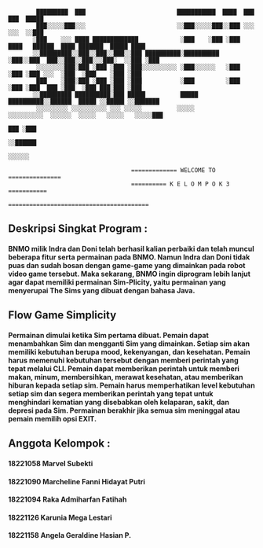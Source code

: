             █████████  ███                          ███████████  ████  ███            ███  █████             
            ███░░░░░███░░░                          ░░███░░░░░███░░███ ░░░            ░░░  ░░███              
           ░███    ░░░ ████ █████████████            ░███    ░███ ░███ ████   ██████  ████ ███████  █████ ████
           ░░█████████░░███░░███░░███░░███ ██████████░██████████  ░███░░███  ███░░███░░███░░░███░  ░░███ ░███ 
            ░░░░░░░░███░███ ░███ ░███ ░███░░░░░░░░░░ ░███░░░░░░   ░███ ░███ ░███ ░░░  ░███  ░███    ░███ ░███ 
            ███    ░███░███ ░███ ░███ ░███           ░███         ░███ ░███ ░███  ███ ░███  ░███ ███░███ ░███ 
           ░░█████████ ██████████░███ █████          █████        ██████████░░██████  █████ ░░█████ ░░███████ 
            ░░░░░░░░░ ░░░░░░░░░░ ░░░ ░░░░░          ░░░░░        ░░░░░░░░░░  ░░░░░░  ░░░░░   ░░░░░   ░░░░░███ 
                                                                                                     ███ ░███ 
                                                                                                    ░░██████  
                                                                                                     ░░░░░░  

                                       ============= WELCOME TO ===============
                                       ========== K E L O M P O K 3 ===========
                                       ========================================
                                   

## Deskripsi Singkat Program :
#### BNMO milik Indra dan Doni telah berhasil kalian perbaiki dan telah muncul beberapa fitur serta permainan pada BNMO. Namun Indra dan Doni tidak puas dan sudah bosan dengan game-game yang dimainkan pada robot video game tersebut. Maka sekarang, BNMO ingin diprogram lebih lanjut agar dapat memiliki permainan Sim-Plicity, yaitu permainan yang menyerupai The Sims yang dibuat dengan bahasa Java.

## Flow Game Simplicity
#### Permainan dimulai ketika Sim pertama dibuat. Pemain dapat menambahkan Sim dan mengganti Sim yang dimainkan. Setiap sim akan memiliki kebutuhan berupa mood, kekenyangan, dan kesehatan. Pemain harus memenuhi kebutuhan tersebut dengan memberi perintah yang tepat melalui CLI. Pemain dapat memberikan perintah untuk memberi makan, minum, membersihkan, merawat kesehatan, atau memberikan hiburan kepada setiap sim. Pemain harus memperhatikan level kebutuhan setiap sim dan segera memberikan perintah yang tepat untuk menghindari kematian yang disebabkan oleh kelaparan, sakit, dan depresi pada Sim. Permainan berakhir jika semua sim meninggal atau pemain memilih opsi EXIT.



## Anggota Kelompok :
#### 18221058	Marvel Subekti
#### 18221090	Marcheline Fanni Hidayat Putri
#### 18221094	Raka Admiharfan Fatihah
#### 18221126	Karunia Mega Lestari
#### 18221158	Angela Geraldine Hasian P.






